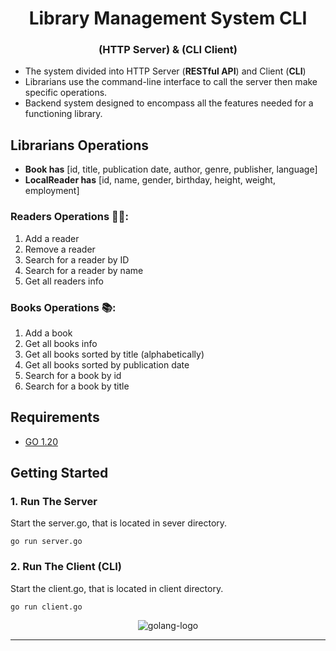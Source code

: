 <h1 align='center'>  Library Management System CLI </h1>
<h3 align='center'>  (HTTP Server) & (CLI Client) </h4>

- The system divided into HTTP Server (**RESTful API**) and Client (**CLI**)
- Librarians use the command-line interface to call the server then make specific operations.
- Backend system designed to encompass all the features needed for a functioning library.

## Librarians Operations

- <b>Book has</b> [id, title, publication date, author, genre, publisher, language]
- <b>LocalReader has</b> [id, name, gender, birthday, height, weight, employment]

### Readers Operations 👴🏻:

1. Add a reader
2. Remove a reader
3. Search for a reader by ID
4. Search for a reader by name
5. Get all readers info

### Books Operations 📚:

1. Add a book
2. Get all books info
3. Get all books sorted by title (alphabetically)
4. Get all books sorted by publication date
5. Search for a book by id
6. Search for a book by title

## Requirements

- [GO 1.20](https://golang.org/)

## Getting Started

### 1. Run The Server

Start the server.go, that is located in sever directory.

    go run server.go

### 2. Run The Client (CLI)

Start the client.go, that is located in client directory.

    go run client.go

<div align='center'>
    <img alt="golang-logo" src="https://user-images.githubusercontent.com/48678280/103093126-20da7a00-4602-11eb-88ab-0903f976509b.png">
</div>

---
